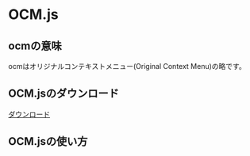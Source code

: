 # OCM.js
## ocmの意味
ocmはオリジナルコンテキストメニュー(Original Context Menu)の略です。
## OCM.jsのダウンロード
[ダウンロード](https://sousuke-m.github.io/ocm.js/site/download/index.html)
## OCM.jsの使い方